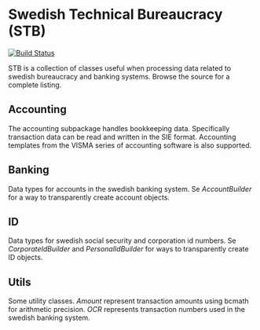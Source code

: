 Swedish Technical Bureaucracy (STB)
===================================

[![Build Status](https://travis-ci.org/iio/Swedish-Technical-Bureaucracy.png?branch=master)](https://travis-ci.org/iio/Swedish-Technical-Bureaucracy)

STB is a collection of classes useful when processing data related to swedish 
bureaucracy and banking systems. Browse the source for a complete listing.


Accounting
----------

The accounting subpackage handles bookkeeping data. Specifically transaction
data can be read and written in the SIE format. Accounting templates from the
VISMA series of accounting software is also supported.


Banking
-------

Data types for accounts in the swedish banking system. Se *AccountBuilder* for
a way to transparently create account objects.


ID
--

Data types for swedish social security and corporation id numbers. Se
*CorporateIdBuilder* and *PersonalIdBuilder* for ways to transparently create ID
objects.


Utils
-----

Some utility classes. *Amount* represent transaction amounts using bcmath for 
arithmetic precision. *OCR* represents transaction numbers used in the swedish
banking system.
